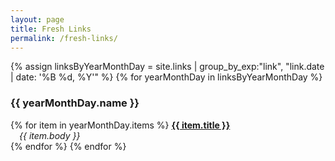 ```yaml
---
layout: page
title: Fresh Links
permalink: /fresh-links/
---
```

{% assign linksByYearMonthDay = site.links | group_by_exp:"link", "link.date | date: '%B %d, %Y'"  %}
{% for yearMonthDay in linksByYearMonthDay %}
  <h3>{{ yearMonthDay.name }}</h3>
  {% for item in yearMonthDay.items %}
  <a href="{{ item.link }}"><b>{{ item.title }}</b></a><br/>
  &emsp;<i>{{ item.body }}</i>
  <br/>  
  {% endfor %}
{% endfor %}

